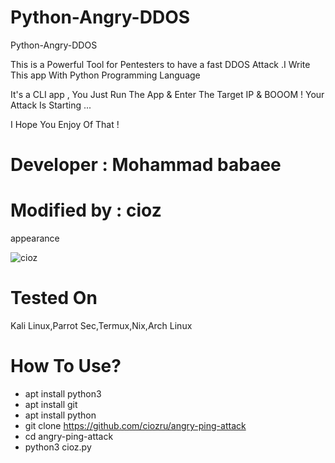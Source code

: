 # Python-Angry-DDOS

Python-Angry-DDOS

This is a Powerful Tool for Pentesters to have a fast DDOS Attack .I Write This app With Python Programming Language

It's a CLI app , You Just Run The App & Enter The Target IP & BOOOM ! Your Attack Is Starting ...

I Hope You Enjoy Of That !

# Developer : Mohammad babaee
# Modified by : cioz
appearance

![cioz](./assets/image_ciozhere.png "GitHub")

# Tested On
Kali Linux,Parrot Sec,Termux,Nix,Arch Linux

# How To Use? 
- apt install python3
- apt install git
- apt install python 
- git clone https://github.com/ciozru/angry-ping-attack
- cd angry-ping-attack
- python3 cioz.py
